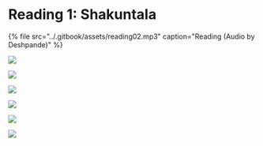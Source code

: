# Reading 1: Shakuntala

{% file src="../.gitbook/assets/reading02.mp3" caption="Reading \(Audio by Deshpande\)" %}

![](../.gitbook/assets/s1.jpg)

![](../.gitbook/assets/sh2.jpg)

![](../.gitbook/assets/sh3.jpg)

![](../.gitbook/assets/sh4.jpg)

![](../.gitbook/assets/sh5.jpg)

![](../.gitbook/assets/sh6.jpg)

